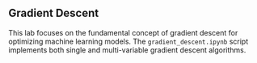 ## Gradient Descent

This lab focuses on the fundamental concept of gradient descent for optimizing machine learning models. The `gradient_descent.ipynb` script implements both single and multi-variable gradient descent algorithms.
